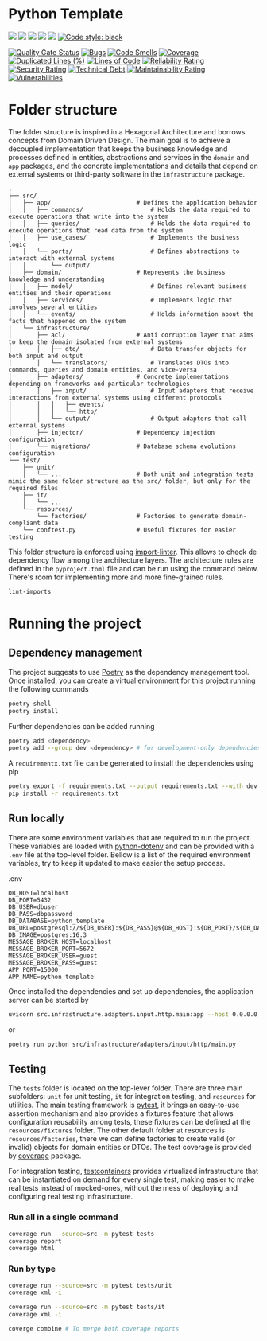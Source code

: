 # Python Template

![](https://img.shields.io/badge/Python-3776AB?style=for-the-badge&logo=python&logoColor=white)
![](https://img.shields.io/badge/fastapi-109989?style=for-the-badge&logo=FASTAPI&logoColor=white)
![](https://img.shields.io/badge/PostgreSQL-316192?style=for-the-badge&logo=postgresql&logoColor=white)
![](https://img.shields.io/badge/rabbitmq-%23FF6600.svg?&style=for-the-badge&logo=rabbitmq&logoColor=white)
![](https://img.shields.io/badge/GitHub_Actions-2088FF?style=for-the-badge&logo=github-actions&logoColor=white)
[![Code style: black](https://img.shields.io/badge/code%20style-black-000000.svg?style=for-the-badge)](https://github.com/psf/black)

[![Quality Gate Status](https://sonarcloud.io/api/project_badges/measure?project=cdanmontoya_programming-challenge&metric=alert_status)](https://sonarcloud.io/summary/new_code?id=cdanmontoya_programming-challenge)
[![Bugs](https://sonarcloud.io/api/project_badges/measure?project=cdanmontoya_programming-challenge&metric=bugs)](https://sonarcloud.io/summary/new_code?id=cdanmontoya_programming-challenge)
[![Code Smells](https://sonarcloud.io/api/project_badges/measure?project=cdanmontoya_programming-challenge&metric=code_smells)](https://sonarcloud.io/summary/new_code?id=cdanmontoya_programming-challenge)
[![Coverage](https://sonarcloud.io/api/project_badges/measure?project=cdanmontoya_programming-challenge&metric=coverage)](https://sonarcloud.io/summary/new_code?id=cdanmontoya_programming-challenge)
[![Duplicated Lines (%)](https://sonarcloud.io/api/project_badges/measure?project=cdanmontoya_programming-challenge&metric=duplicated_lines_density)](https://sonarcloud.io/summary/new_code?id=cdanmontoya_programming-challenge)
[![Lines of Code](https://sonarcloud.io/api/project_badges/measure?project=cdanmontoya_programming-challenge&metric=ncloc)](https://sonarcloud.io/summary/new_code?id=cdanmontoya_programming-challenge)
[![Reliability Rating](https://sonarcloud.io/api/project_badges/measure?project=cdanmontoya_programming-challenge&metric=reliability_rating)](https://sonarcloud.io/summary/new_code?id=cdanmontoya_programming-challenge)
[![Security Rating](https://sonarcloud.io/api/project_badges/measure?project=cdanmontoya_programming-challenge&metric=security_rating)](https://sonarcloud.io/summary/new_code?id=cdanmontoya_programming-challenge)
[![Technical Debt](https://sonarcloud.io/api/project_badges/measure?project=cdanmontoya_programming-challenge&metric=sqale_index)](https://sonarcloud.io/summary/new_code?id=cdanmontoya_programming-challenge)
[![Maintainability Rating](https://sonarcloud.io/api/project_badges/measure?project=cdanmontoya_programming-challenge&metric=sqale_rating)](https://sonarcloud.io/summary/new_code?id=cdanmontoya_programming-challenge)
[![Vulnerabilities](https://sonarcloud.io/api/project_badges/measure?project=cdanmontoya_programming-challenge&metric=vulnerabilities)](https://sonarcloud.io/summary/new_code?id=cdanmontoya_programming-challenge)


# Folder structure
The folder structure is inspired in a Hexagonal Architecture and borrows concepts from Domain Driven Design. The main 
goal is to achieve a decoupled implementation that keeps the business knowledge and processes defined in entities,
abstractions and services in the `domain` and `app` packages, and the concrete implementations and details that depend on external systems or third-party 
software in the `infrastructure` package.

```text
.
├── src/
│   ├── app/                        # Defines the application behavior
│   │   ├── commands/                   # Holds the data required to execute operations that write into the system
│   │   ├── queries/                    # Holds the data required to execute operations that read data from the system
│   │   ├── use_cases/                  # Implements the business logic
│   │   └── ports/                      # Defines abstractions to interact with external systems
│   │       └── output/                  
│   ├── domain/                     # Represents the business knowledge and understanding
│   │   ├── model/                      # Defines relevant business entities and their operations
│   │   ├── services/                   # Implements logic that involves several entities
│   │   └── events/                     # Holds information about the facts that happened on the system
│   └── infrastructure/
│       ├── acl/                    # Anti corruption layer that aims to keep the domain isolated from external systems
│       │   ├── dto/                    # Data transfer objects for both input and output
│       │   └── translators/            # Translates DTOs into commands, queries and domain entities, and vice-versa
│       ├── adapters/               # Concrete implementations depending on frameworks and particular technologies
│       │   ├── input/                  # Input adapters that receive interactions from external systems using different protocols
│       │   │   ├── events/
│       │   │   └── http/
│       │   └── output/                 # Output adapters that call external systems
│       ├── injector/               # Dependency injection configuration
│       └── migrations/             # Database schema evolutions configuration
└── test/
    ├── unit/
    │   └── ...                     # Both unit and integration tests mimic the same folder structure as the src/ folder, but only for the required files
    ├── it/
    │   └── ...
    └── resources/
        └── factories/              # Factories to generate domain-compliant data
    └── conftest.py                 # Useful fixtures for easier testing
```

This folder structure is enforced using [import-linter](https://import-linter.readthedocs.io). This allows to check de 
dependency flow among the architecture layers. The architecture rules are defined in the `pyproject.toml` file and can 
be run using the command below. There's room for implementing more and more fine-grained rules.

```bash
lint-imports
```

# Running the project

## Dependency management
The project suggests to use [Poetry](https://python-poetry.org) as the dependency management tool. Once installed, you can 
create a virtual environment for this project running the following commands

```bash
poetry shell
poetry install
```

Further dependencies can be added running 

```bash
poetry add <dependency>
poetry add --group dev <dependency> # for development-only dependencies
```

A `requirementx.txt` file can be generated to install the dependencies using pip

```bash
poetry export -f requirements.txt --output requirements.txt --with dev --without-hashes
pip install -r requirements.txt
```


## Run locally
There are some environment variables that are required to run the project. These variables are loaded with [python-dotenv](https://github.com/theskumar/python-dotenv)
and can be provided with a `.env` file at the top-level folder. Bellow is a list of the required environment variables,
try to keep it updated to make easier the setup process.

.env
```dotenv
DB_HOST=localhost
DB_PORT=5432
DB_USER=dbuser
DB_PASS=dbpassword
DB_DATABASE=python_template
DB_URL=postgresql://${DB_USER}:${DB_PASS}@${DB_HOST}:${DB_PORT}/${DB_DATABASE}
DB_IMAGE=postgres:16.3
MESSAGE_BROKER_HOST=localhost
MESSAGE_BROKER_PORT=5672
MESSAGE_BROKER_USER=guest
MESSAGE_BROKER_PASS=guest
APP_PORT=15000
APP_NAME=python_template
```

Once installed the dependencies and set up dependencies, the application server can be started by

```bash
uvicorn src.infrastructure.adapters.input.http.main:app --host 0.0.0.0 --port 15000 --reload
```

or

```bash
poetry run python src/infrastructure/adapters/input/http/main.py
```

## Testing

The `tests` folder is located on the top-lever folder. There are three main subfolders: `unit` for unit testing, `it` for 
integration testing, and `resources` for utilities. The main testing framework is [pytest](https://docs.pytest.org/en/stable/), 
it brings an easy-to-use assertion mechanism and also provides a fixtures feature that allows configuration reusability 
among tests, these fixtures can be defined at the `resources/fixtures` folder. The other default folder at resources is 
`resources/factories`, there we can define factories to create valid (or invalid) objects for domain entities or DTOs. The test 
coverage is provided by [coverage](https://coverage.readthedocs.io/en/7.6.0/) package.

For integration testing, [testcontainers](https://testcontainers.com) provides virtualized infrastructure that can be 
instantiated on demand for every single test, making easier to make real tests instead of mocked-ones, without the mess 
of deploying and configuring real testing infrastructure.

### Run all in a single command
```bash
coverage run --source=src -m pytest tests
coverage report
coverage html
```

### Run by type
```bash
coverage run --source=src -m pytest tests/unit
coverage xml -i

coverage run --source=src -m pytest tests/it
coverage xml -i

coverge combine # To merge both coverage reports
```
